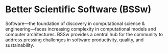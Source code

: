 # Better Scientific Software (BSSw)

Software—the foundation of discovery in computational science & engineering—faces increasing complexity in computational models and computer architectures. BSSw provides a central hub for the community to address pressing challenges in software productivity, quality, and sustainability.



<!---
Slide1 L: blog_posts/better-scientific-software-2020-highlights
Slide1 R: images/raw/master/Blog_0121_Montage.png
Slide2 L: blog_posts/performance-portability-and-the-exascale-computing-project
Slide2 R: images/raw/master/Blog_1220_PerfPorta.png
Slide3 L: items/the-apollo-guidance-computer-in-depth
Slide3 R: items/coded-bias-a-film-highlighting-issues-of-bias-in-ai-software 
Slide4 L: events/webinar-good-practices-for-research-software-documentation
Slide5 R: events/webinar-extreme-scale-scientific-software-stack-e4s
Slide5 L: blog_posts/give-thanks
Slide5 R: images/raw/master/Blog_1119_seasonal.png

--->

<!---
Caution: Blank line after first comment mark (or before last comment mark) causes build failure.

LCM: Saving for use again later

Slide5 L: items/tips-for-producing-online-panel-discussions
Slide5 R: images/raw/master/Resource_1120_RemotePanel.png

--->

<!---
[Site Overview](SiteOverview.md)

[Communities Overview](CommunitiesOverview.md)

[Intro to CSE](IntroToCse.md)

[Intro to HPC](IntroToHpc.md)

--->

